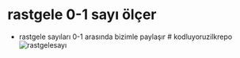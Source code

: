 # rastgele 0-1 sayı ölçer 
* rastgele sayıları 0-1 arasında bizimle paylaşır 
#   k o d l u y o r u z i l k r e p o 
 
 ![rastgelesayı](https://github.com/furkansarii/kodluyoruzilkrepo/assets/145066241/1872f9ad-c4e4-44bf-8b24-ebe257f2242c)

